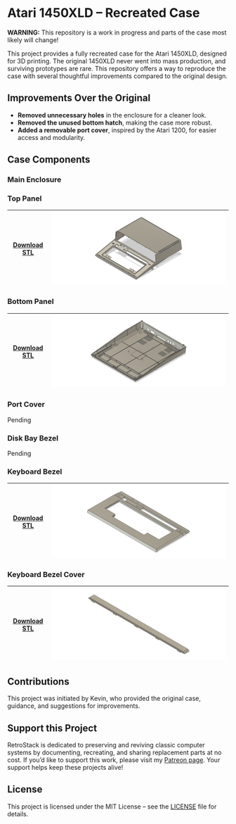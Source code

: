 # Atari 1450XLD – Recreated Case

**WARNING:** This repository is a work in progress and parts of the case most likely will change!  

This project provides a fully recreated case for the Atari 1450XLD, designed for 3D printing. The original 1450XLD never went into mass production, and surviving prototypes are rare. This repository offers a way to reproduce the case with several thoughtful improvements compared to the original design.

## Improvements Over the Original

- **Removed unnecessary holes** in the enclosure for a cleaner look.  
- **Removed the unused bottom hatch**, making the case more robust.  
- **Added a removable port cover**, inspired by the Atari 1200, for easier access and modularity.  

## Case Components

### Main Enclosure

### Top Panel

| [Download STL](/Model/Top.stl) | [![Top Case](/Images/Top_Model.png)](/Model/Top.stl) |
|----------------------------------|-------------------------------------|

### Bottom Panel

| [Download STL](/Model/Bottom.stl) | [![Bottom Case](/Images/Bottom_Model.png)](/Model/Bottom.stl) |
|----------------------------------|-------------------------------------|

### Port Cover

Pending

### Disk Bay Bezel

Pending

### Keyboard Bezel

| [Download STL](/Model/Keyboard_Bezel.stl) | [![Keyboard Bezel](/Images/Keyboard_Bezel_Model.png)](/Model/Keyboard_Bezel.stl) |
|----------------------------------|-------------------------------------|

### Keyboard Bezel Cover

| [Download STL](/Model/Keyboard_Bezel_Cover.stl) | [![Keyboard Bezel Cover](/Images/Keyboard_Bezel_Cover_Model.png)](/Model/Keyboard_Bezel_Cover.stl) |
|----------------------------------|-------------------------------------|


## Contributions

This project was initiated by Kevin, who provided the original case, guidance, and suggestions for improvements.  

## Support this Project

RetroStack is dedicated to preserving and reviving classic computer systems by documenting, recreating, and sharing replacement parts at no cost. If you’d like to support this work, please visit my [Patreon page](https://www.patreon.com/RetroStack). Your support helps keep these projects alive!  

## License

This project is licensed under the MIT License – see the [LICENSE](LICENSE) file for details.  
